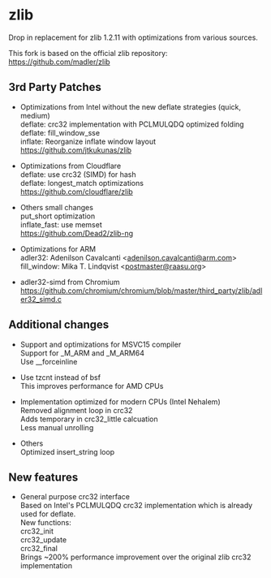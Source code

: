 # zlib
Drop in replacement for zlib 1.2.11 with optimizations from various sources.

This fork is based on the official zlib repository:
https://github.com/madler/zlib

## 3rd Party Patches
- Optimizations from Intel without the new deflate strategies (quick, medium)  
  deflate: crc32 implementation with PCLMULQDQ optimized folding  
  deflate: fill_window_sse  
  inflate: Reorganize inflate window layout
  https://github.com/jtkukunas/zlib

- Optimizations from Cloudflare  
  deflate: use crc32 (SIMD) for hash  
  deflate: longest_match optimizations  
  https://github.com/cloudflare/zlib

- Others small changes  
  put_short optimization  
  inflate_fast: use memset  
  https://github.com/Dead2/zlib-ng

- Optimizations for ARM  
  adler32: Adenilson Cavalcanti &lt;adenilson.cavalcanti@arm.com\>  
  fill_window: Mika T. Lindqvist &lt;postmaster@raasu.org\>  

- adler32-simd from Chromium  
  https://github.com/chromium/chromium/blob/master/third_party/zlib/adler32_simd.c  

## Additional changes
- Support and optimizations for MSVC15 compiler  
  Support for _M_ARM and _M_ARM64    
  Use __forceinline

- Use tzcnt instead of bsf  
  This improves performance for AMD CPUs

- Implementation optimized for modern CPUs (Intel Nehalem)  
  Removed alignment loop in crc32  
  Adds temporary in crc32_little calcuation  
  Less manual unrolling

- Others  
  Optimized insert_string loop

## New features
- General purpose crc32 interface  
  Based on Intel's PCLMULQDQ crc32 implementation which is already used for deflate.  
  New functions:  
  crc32_init  
  crc32_update  
  crc32_final  
  Brings ~200% performance improvement over the original zlib crc32 implementation
